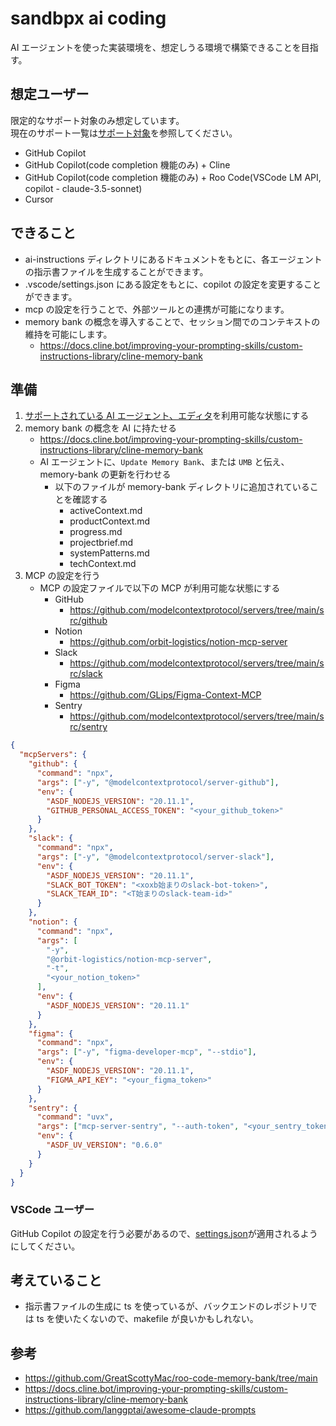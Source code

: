 # sandbpx ai coding

AI エージェントを使った実装環境を、想定しうる環境で構築できることを目指す。

## 想定ユーザー

限定的なサポート対象のみ想定しています。  
現在のサポート一覧は[サポート対象](./ai-instructions/README.md#サポート対象)を参照してください。

- GitHub Copilot
- GitHub Copilot(code completion 機能のみ) + Cline
- GitHub Copilot(code completion 機能のみ) + Roo Code(VSCode LM API, copilot - claude-3.5-sonnet)
- Cursor

## できること

- ai-instructions ディレクトリにあるドキュメントをもとに、各エージェントの指示書ファイルを生成することができます。
- .vscode/settings.json にある設定をもとに、copilot の設定を変更することができます。
- mcp の設定を行うことで、外部ツールとの連携が可能になります。
- memory bank の概念を導入することで、セッション間でのコンテキストの維持を可能にします。
  - https://docs.cline.bot/improving-your-prompting-skills/custom-instructions-library/cline-memory-bank

## 準備

1. [サポートされている AI エージェント、エディタ](./ai-instructions/README.md)を利用可能な状態にする
2. memory bank の概念を AI に持たせる
   - https://docs.cline.bot/improving-your-prompting-skills/custom-instructions-library/cline-memory-bank
   - AI エージェントに、`Update Memory Bank`、または `UMB` と伝え、memory-bank の更新を行わせる
     - 以下のファイルが memory-bank ディレクトリに追加されていることを確認する
       - activeContext.md
       - productContext.md
       - progress.md
       - projectbrief.md
       - systemPatterns.md
       - techContext.md
3. MCP の設定を行う
   - MCP の設定ファイルで以下の MCP が利用可能な状態にする
     - GitHub
       - https://github.com/modelcontextprotocol/servers/tree/main/src/github
     - Notion
       - https://github.com/orbit-logistics/notion-mcp-server
     - Slack
       - https://github.com/modelcontextprotocol/servers/tree/main/src/slack
     - Figma
       - https://github.com/GLips/Figma-Context-MCP
     - Sentry
       - https://github.com/modelcontextprotocol/servers/tree/main/src/sentry

```json
{
  "mcpServers": {
    "github": {
      "command": "npx",
      "args": ["-y", "@modelcontextprotocol/server-github"],
      "env": {
        "ASDF_NODEJS_VERSION": "20.11.1",
        "GITHUB_PERSONAL_ACCESS_TOKEN": "<your_github_token>"
      }
    },
    "slack": {
      "command": "npx",
      "args": ["-y", "@modelcontextprotocol/server-slack"],
      "env": {
        "ASDF_NODEJS_VERSION": "20.11.1",
        "SLACK_BOT_TOKEN": "<xoxb始まりのslack-bot-token>",
        "SLACK_TEAM_ID": "<T始まりのslack-team-id>"
      }
    },
    "notion": {
      "command": "npx",
      "args": [
        "-y",
        "@orbit-logistics/notion-mcp-server",
        "-t",
        "<your_notion_token>"
      ],
      "env": {
        "ASDF_NODEJS_VERSION": "20.11.1"
      }
    },
    "figma": {
      "command": "npx",
      "args": ["-y", "figma-developer-mcp", "--stdio"],
      "env": {
        "ASDF_NODEJS_VERSION": "20.11.1",
        "FIGMA_API_KEY": "<your_figma_token>"
      }
    },
    "sentry": {
      "command": "uvx",
      "args": ["mcp-server-sentry", "--auth-token", "<your_sentry_token>"],
      "env": {
        "ASDF_UV_VERSION": "0.6.0"
      }
    }
  }
}
```

### VSCode ユーザー

GitHub Copilot の設定を行う必要があるので、[settings.json](./.vscode/settings.json)が適用されるようにしてください。

## 考えていること

- 指示書ファイルの生成に ts を使っているが、バックエンドのレポジトリでは ts を使いたくないので、makefile が良いかもしれない。

## 参考

- https://github.com/GreatScottyMac/roo-code-memory-bank/tree/main
- https://docs.cline.bot/improving-your-prompting-skills/custom-instructions-library/cline-memory-bank
- https://github.com/langgptai/awesome-claude-prompts
